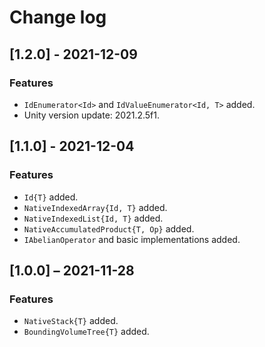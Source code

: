 # Change log

## [1.2.0] - 2021-12-09

### Features

- `IdEnumerator<Id>` and `IdValueEnumerator<Id, T>` added.
- Unity version update: 2021.2.5f1.

## [1.1.0] - 2021-12-04

### Features

- `Id{T}` added.
- `NativeIndexedArray{Id, T}` added.
- `NativeIndexedList{Id, T}` added.
- `NativeAccumulatedProduct{T, Op}` added.
- `IAbelianOperator` and basic implementations added.

## [1.0.0] ⁠– 2021-11-28

### Features

- `NativeStack{T}` added.
- `BoundingVolumeTree{T}` added.

